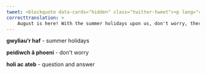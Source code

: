 ```yaml
---
tweet: <blockquote data-cards="hidden" class="twitter-tweet"><p lang="cy" dir="ltr">Mae mis Awst yma! Gyda Gwyliau’r Haf wedi cyrraedd, peidiwch â phoeni, mae yna lawer o gynnwys Cymraeg a Saesneg ar-lein yn BookTrust Cymru, popeth o sesiynau tynnu llun gyda’ch gilydd, straeon, sesiynau holi ac ateb gydag awduron a llawer, llawer mwy. <a href="https://t.co/koXncqzdTI">https://t.co/koXncqzdTI</a> <a href="https://t.co/9fkoEBGhVK">pic.twitter.com/9fkoEBGhVK</a></p>&mdash; BookTrust Cymru (@BookTrustCymru) <a href="https://twitter.com/BookTrustCymru/status/1291267763982360578?ref_src=twsrc%5Etfw">August 6, 2020</a></blockquote> <script async src="https://platform.twitter.com/widgets.js" charset="utf-8"></script>
correcttranslation: >
    August is here! With the summer holidays upon us, don't worry, there is lots of Welsh and English content online at Booktrust Cymru, everything from picture drawing sessions together, stories, question and answer sessions with authors and lots, lots more.
---
```


**gwyliau’r haf** - summer holidays

**peidiwch â phoeni** - don't worry

**holi ac ateb** - question and answer


